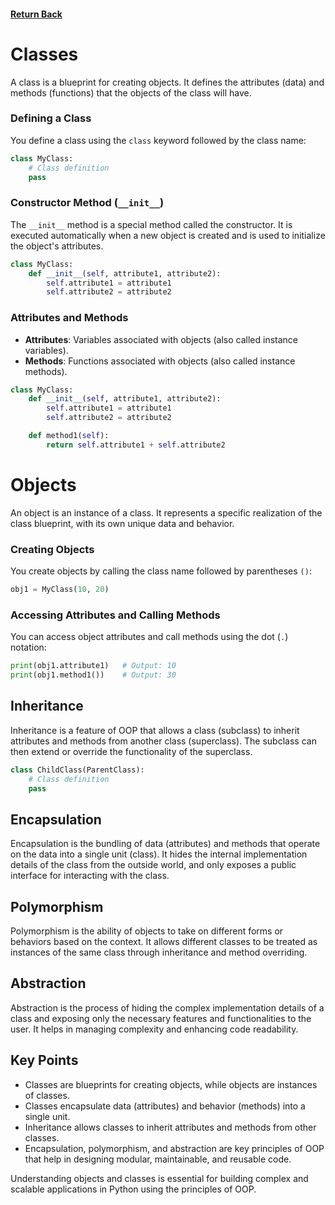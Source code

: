 #### [Return Back](../python_for_testers.md)

# Classes

A class is a blueprint for creating objects. It defines the attributes (data) and methods (functions) that the objects of the class will have.

### Defining a Class

You define a class using the `class` keyword followed by the class name:

```python
class MyClass:
    # Class definition
    pass
```

### Constructor Method (`__init__`)

The `__init__` method is a special method called the constructor. It is executed automatically when a new object is created and is used to initialize the object's attributes.

```python
class MyClass:
    def __init__(self, attribute1, attribute2):
        self.attribute1 = attribute1
        self.attribute2 = attribute2
```

### Attributes and Methods

- **Attributes**: Variables associated with objects (also called instance variables).
- **Methods**: Functions associated with objects (also called instance methods).

```python
class MyClass:
    def __init__(self, attribute1, attribute2):
        self.attribute1 = attribute1
        self.attribute2 = attribute2

    def method1(self):
        return self.attribute1 + self.attribute2
```

# Objects

An object is an instance of a class. It represents a specific realization of the class blueprint, with its own unique data and behavior.

### Creating Objects

You create objects by calling the class name followed by parentheses `()`:

```python
obj1 = MyClass(10, 20)
```

### Accessing Attributes and Calling Methods

You can access object attributes and call methods using the dot (`.`) notation:

```python
print(obj1.attribute1)   # Output: 10
print(obj1.method1())    # Output: 30
```

## Inheritance

Inheritance is a feature of OOP that allows a class (subclass) to inherit attributes and methods from another class (superclass). The subclass can then extend or override the functionality of the superclass.

```python
class ChildClass(ParentClass):
    # Class definition
    pass
```

## Encapsulation

Encapsulation is the bundling of data (attributes) and methods that operate on the data into a single unit (class). It hides the internal implementation details of the class from the outside world, and only exposes a public interface for interacting with the class.

## Polymorphism

Polymorphism is the ability of objects to take on different forms or behaviors based on the context. It allows different classes to be treated as instances of the same class through inheritance and method overriding.

## Abstraction

Abstraction is the process of hiding the complex implementation details of a class and exposing only the necessary features and functionalities to the user. It helps in managing complexity and enhancing code readability.

## Key Points

- Classes are blueprints for creating objects, while objects are instances of classes.
- Classes encapsulate data (attributes) and behavior (methods) into a single unit.
- Inheritance allows classes to inherit attributes and methods from other classes.
- Encapsulation, polymorphism, and abstraction are key principles of OOP that help in designing modular, maintainable, and reusable code.

Understanding objects and classes is essential for building complex and scalable applications in Python using the principles of OOP.

